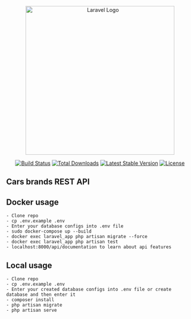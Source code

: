 <p align="center"><a href="https://laravel.com" target="_blank"><img src="https://raw.githubusercontent.com/laravel/art/master/logo-lockup/5%20SVG/2%20CMYK/1%20Full%20Color/laravel-logolockup-cmyk-red.svg" width="400" alt="Laravel Logo"></a></p>

<p align="center">
<a href="https://github.com/laravel/framework/actions"><img src="https://github.com/laravel/framework/workflows/tests/badge.svg" alt="Build Status"></a>
<a href="https://packagist.org/packages/laravel/framework"><img src="https://img.shields.io/packagist/dt/laravel/framework" alt="Total Downloads"></a>
<a href="https://packagist.org/packages/laravel/framework"><img src="https://img.shields.io/packagist/v/laravel/framework" alt="Latest Stable Version"></a>
<a href="https://packagist.org/packages/laravel/framework"><img src="https://img.shields.io/packagist/l/laravel/framework" alt="License"></a>
</p>

## Cars brands REST API

## Docker usage
    - Clone repo
    - cp .env.example .env
    - Enter your database configs into .env file
    - sudo docker-compose up --build
    - docker exec laravel_app php artisan migrate --force
    - docker exec laravel_app php artisan test
    - localhost:8000/api/documentation to learn about api features

## Local usage
    - Clone repo
    - cp .env.example .env
    - Enter your created database configs into .env file or create database and then enter it
    - composer install
    - php artisan migrate
    - php artisan serve
